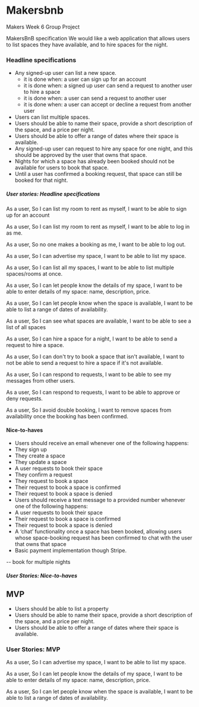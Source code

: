 # Makersbnb
Makers Week 6 Group Project

<INSERT DESCRIPTION OF PROJECT>

MakersBnB specification
We would like a web application that allows users to list spaces they have available, and to hire spaces for the night.

### Headline specifications
- Any signed-up user can list a new space.
    - it is done when: a user can sign up for an account
    - it is done when: a signed up user can send a request to another user to hire a space
    - it is done when: a user can send a request to another user
    - it is done when: a user can accept or decline a request from another user
- Users can list multiple spaces.
- Users should be able to name their space, provide a short description of the space, and a price per night.
- Users should be able to offer a range of dates where their space is available.
- Any signed-up user can request to hire any space for one night, and this should be approved by the user that owns that space.
- Nights for which a space has already been booked should not be available for users to book that space.
- Until a user has confirmed a booking request, that space can still be booked for that night.

##### User stories: Headline specifications
As a user,
So I can list my room to rent as myself,
I want to be able to sign up for an account

As a user,
So I can list my room to rent as myself,
I want to be able to log in as me.

As a user,
So no one makes a booking as me,
I want to be able to log out.

As a user,
So I can advertise my space,
I want to be able to list my space.

As a user,
So I can list all my spaces,
I want to be able to list multiple spaces/rooms at once.

As a user,
So I can let people know the details of my space,
I want to be able to enter details of my space: name, description, price.

As a user,
So I can let people know when the space is available,
I want to be able to list a range of dates of availability.

As a user,
So I can see what spaces are available,
I want to be able to see a list of all spaces

As a user,
So I can hire a space for a night,
I want to be able to send a request to hire a space.

As a user,
So I can don't try to book a space that isn't available,
I want to not be able to send a request to hire a space if it's not available.

As a user,
So I can respond to requests,
I want to be able to see my messages from other users.

As a user,
So I can respond to requests,
I want to be able to approve or deny requests.

As a user,
So I avoid double booking,
I want to remove spaces from availability once the booking has been confirmed.

#### Nice-to-haves
- Users should receive an email whenever one of the following happens:
- They sign up
- They create a space
- They update a space
- A user requests to book their space
- They confirm a request
- They request to book a space
- Their request to book a space is confirmed
- Their request to book a space is denied
- Users should receive a text message to a provided number whenever one of the following happens:
- A user requests to book their space
- Their request to book a space is confirmed
- Their request to book a space is denied
- A ‘chat’ functionality once a space has been booked, allowing users whose space-booking request has been confirmed to chat with the user that owns that space
- Basic payment implementation though Stripe.

-- book for multiple nights

##### User Stories: Nice-to-haves

<ENTER USER STORIES FOR NICE-TO-HAVES>

## MVP
- Users should be able to list a property
- Users should be able to name their space, provide a short description of the space, and a price per night.
- Users should be able to offer a range of dates where their space is available.

### User Stories: MVP

As a user,
So I can advertise my space,
I want to be able to list my space.

As a user,
So I can let people know the details of my space,
I want to be able to enter details of my space: name, description, price.

As a user,
So I can let people know when the space is available,
I want to be able to list a range of dates of availability.
